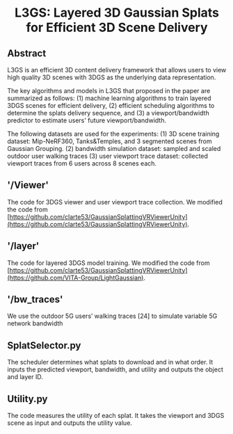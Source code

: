 <div align="center">
    <h1> L3GS: Layered 3D Gaussian Splats for Efficient 3D Scene Delivery</h1>
</div>

## Abstract

L3GS is an efficient 3D content delivery framework that allows users to view high quality 3D scenes with 3DGS as the underlying data representation. 

The key algorithms and models in L3GS that proposed in the paper are summarized as follows: (1) machine learning algorithms to train layered 3DGS scenes for efficient delivery, (2) efficient scheduling algorithms to determine the splats delivery sequence, and (3) a viewport/bandwidth predictor to estimate users' future viewport/bandwidth.

The following datasets are used for the experiments: 
(1) 3D scene training dataset: Mip-NeRF360, Tanks\&Temples, and 3 segmented scenes from Gaussian Grouping. 
(2) bandwidth simulation dataset: sampled and scaled outdoor user walking traces
(3) user viewport trace dataset: collected viewport traces from 6 users across 8 scenes each.

## '/Viewer'
The code for 3DGS viewer and user viewport trace collection. We modified the code from [https://github.com/clarte53/GaussianSplattingVRViewerUnity](https://github.com/clarte53/GaussianSplattingVRViewerUnity).

## '/layer'
The code for layered 3DGS model training. We modified the code from [https://github.com/clarte53/GaussianSplattingVRViewerUnity](https://github.com/VITA-Group/LightGaussian).

## '/bw_traces'
We use the outdoor 5G users’ walking traces [24] to simulate variable 5G network bandwidth

## SplatSelector.py
The scheduler determines what splats to download and in what order. It inputs the predicted viewport, bandwidth, and utility and outputs the object and layer ID.

## Utility.py
The code measures the utility of each splat. It takes the viewport and 3DGS scene as input and outputs the utility value.

